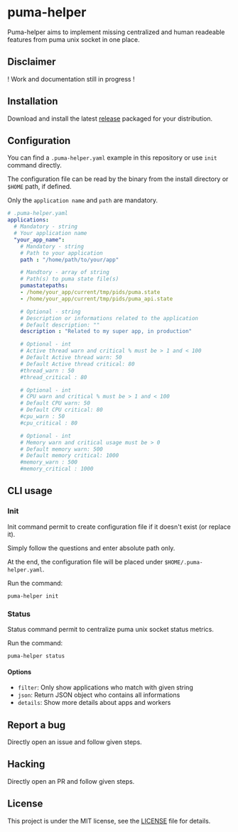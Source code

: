 # puma-helper

Puma-helper aims to implement missing centralized and human readeable features from puma unix socket in one place.

## Disclaimer

! Work and documentation still in progress !

## Installation

Download and install the latest [release](https://github.com/dimelo/puma-helper/releases) packaged for your distribution.

## Configuration

You can find a `.puma-helper.yaml` example in this repository or use `init` command directly.

The configuration file can be read by the binary from the install directory or `$HOME` path, if defined.

Only the `application name` and `path` are mandatory.

```yaml
# .puma-helper.yaml
applications:
  # Mandatory - string
  # Your application name
  "your_app_name":
    # Mandatory - string
    # Path to your application
    path : "/home/path/to/your/app"

    # Mandtory - array of string
    # Path(s) to puma state file(s)
    pumastatepaths:
    - /home/your_app/current/tmp/pids/puma.state
    - /home/your_app/current/tmp/pids/puma_api.state

    # Optional - string
    # Description or informations related to the application
    # Default description: ""
    description : "Related to my super app, in production"

    # Optional - int
    # Active thread warn and critical % must be > 1 and < 100
    # Default Active thread warn: 50
    # Default Active thread critical: 80
    #thread_warn : 50
    #thread_critical : 80

    # Optional - int
    # CPU warn and critical % must be > 1 and < 100
    # Default CPU warn: 50
    # Default CPU critical: 80
    #cpu_warn : 50
    #cpu_critical : 80

    # Optional - int
    # Memory warn and critical usage must be > 0
    # Default memory warn: 500
    # Default memory critical: 1000
    #memory_warn : 500
    #memory_critical : 1000
```

## CLI usage

### Init

Init command permit to create configuration file if it doesn't exist (or replace it).

Simply follow the questions and enter absolute path only.

At the end, the configuration file will be placed under `$HOME/.puma-helper.yaml`.

Run the command:
```
puma-helper init
```

### Status

Status command permit to centralize puma unix socket status metrics.

Run the command:
```
puma-helper status
```

#### Options

* `filter`: Only show applications who match with given string
* `json`: Return JSON object who contains all informations
* `details`: Show more details about apps and workers

## Report a bug

Directly open an issue and follow given steps.

## Hacking

Directly open an PR and follow given steps.

## License

This project is under the MIT license, see the [LICENSE](LICENSE) file for details.